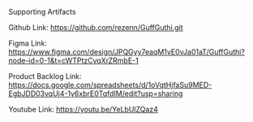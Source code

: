 Supporting Artifacts

Github Link: https://github.com/rezenn/GuffGuthi.git

Figma Link: https://www.figma.com/design/JPQGyy7eaqM1vE0vJa01aT/GuffGuthi?node-id=0-1&t=cWTPtzCvqXrZRmbE-1

Product Backlog Link: https://docs.google.com/spreadsheets/d/1oVqtHjfaSu9MED-EgbJDD03vqUj4-1y6xbrE0TqfdIM/edit?usp=sharing

Youtube Link: https://youtu.be/YeLbUlZQaz4
